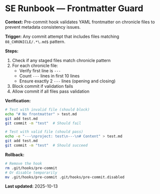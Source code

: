 # SE Runbook — Frontmatter Guard
**Context:** Pre-commit hook validates YAML frontmatter on chronicle files to prevent metadata consistency issues.

**Trigger:** Any commit attempt that includes files matching `08_CHRONICLE/.*\.md$` pattern.

**Steps:**
1. Check if any staged files match chronicle pattern
2. For each chronicle file:
   - Verify first line is `---`
   - Count `---` lines in first 10 lines
   - Ensure exactly 2 `---` lines (opening and closing)
3. Block commit if validation fails
4. Allow commit if all files pass validation

**Verification:** 
```bash
# Test with invalid file (should block)
echo "# No frontmatter" > test.md
git add test.md
git commit -m "test"  # Should fail

# Test with valid file (should pass)
echo -e "---\nproject: test\n---\n# Content" > test.md
git add test.md
git commit -m "test"  # Should succeed
```

**Rollback:** 
```bash
# Remove the hook
rm .git/hooks/pre-commit
# Or disable temporarily
mv .git/hooks/pre-commit .git/hooks/pre-commit.disabled
```

**Last updated:** 2025-10-13
